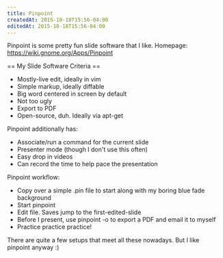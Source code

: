```yaml
---
title: Pinpoint
createdAt: 2015-10-18T15:56-04:00
editedAt: 2015-10-18T15:56-04:00
---
```


Pinpoint is some pretty fun slide software that I like. Homepage: https://wiki.gnome.org/Apps/Pinpoint

== My Slide Software Criteria ==
* Mostly-live edit, ideally in vim
* Simple markup, ideally diffable
* Big word centered in screen by default
* Not too ugly
* Export to PDF
* Open-source, duh. Ideally via apt-get

Pinpoint additionally has:
* Associate/run a command for the current slide
* Presenter mode (though I don't use this often)
* Easy drop in videos
* Can record the time to help pace the presentation

Pinpoint workflow:
* Copy over a simple .pin file to start along with my boring blue fade background
* Start pinpoint
* Edit file. Saves jump to the first-edited-slide
* Before I present, use pinpoint -o to export a PDF and email it to myself
* Practice practice practice!

There are quite a few setups that meet all these nowadays. But I like pinpoint anyway :)

